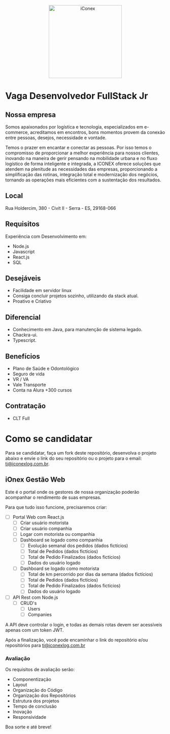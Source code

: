 <p align="center">
  <img src="http://www.iconexlog.com.br/assets/img/logos/logopreta.png" alt="iConex" width="230" />
</p>

# Vaga Desenvolvedor FullStack Jr

## Nossa empresa
Somos apaixonados por logística e tecnologia, especializados em e-commerce, acreditamos em encontros, bons momentos provem da conexão entre pessoas, desejos, necessidade e vontade.

Temos o prazer em encantar e conectar as pessoas. Por isso temos o compromisso de proporcionar a melhor experiência para nossos clientes, inovando na maneira de gerir pensando na mobilidade urbana e no fluxo logístico de forma inteligente e integrada, a ICONEX oferece soluções que atendem na plenitude as necessidades das empresas, proporcionando a simplificação das rotinas, integração total e modernização dos negócios, tornando as operações mais eficientes com a sustentação dos resultados.

## Local
Rua Holdercim, 380 - Civit II - Serra - ES, 29168-066

## Requisitos
Experiência com Desenvolvimento em:
- Node.js
- Javascript
- React.js
- SQL

## Desejáveis
- Facilidade em servidor linux
- Consiga concluir projetos sozinho, utilizando da stack atual.
- Proativo e Criativo

## Diferencial
- Conhecimento em Java, para manutenção de sistema legado.
- Chackra-ui.
- Typescript.

## Benefícios
- Plano de Saúde e Odontológico
- Seguro de vida
- VR / VA
- Vale Transporte
- Conta na Alura +300 cursos

## Contratação
- CLT Full

# Como se candidatar
Para se candidatar, faça um fork deste repositório, desenvolva o projeto abaixo e envie o link do seu repositório ou o projeto para o email: ti@iconexlog.com.br.

## iOnex Gestão Web
Este é o portal onde os gestores de nossa organização poderão acompanhar o rendimento de suas empresas.

Para que tudo isso funcione, precisaremos criar:

- [ ] Portal Web com React.js
  - [ ] Criar usuário motorista
  - [ ] Criar usuário companhia
  - [ ] Logar com motorista ou companhia
  - [ ] Dashboard se logado como companhia
    - [ ] Evolução semanal dos pedidos (dados fictícios)
    - [ ] Total de Pedidos (dados fictícios)
    - [ ] Total de Pedido Finalizados (dados fictícios)
    - [ ] Dados do usuário logado
  - [ ] Dashboard se logado como motorista
    - [ ] Total de km percorrido por dias da semana (dados fictícios)
    - [ ] Total de Pedidos (dados fictícios)
    - [ ] Total de Pedido Finalizados (dados fictícios)
    - [ ] Dados do usuário logado
- [ ] API Rest com Node.js
  - [ ] CRUD's
    - [ ] Users
    - [ ] Companies

A API deve controlar o login, e todas as demais rotas devem ser acessíveis apenas com um token JWT.

Após a finalização, você pode encaminhar o link do repositório e/ou repositórios para ti@iconexlog.com.br

### Avaliação

Os requisitos de avaliação serão:
- Componentização
- Layout
- Organização do Código
- Organização dos Repositórios
- Estrutura dos projetos
- Tempo de conclusão
- Inovação
- Responsividade
  
Boa sorte e até breve!
